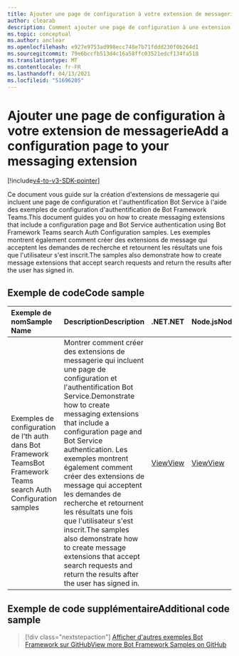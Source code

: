 ```yaml
---
title: Ajouter une page de configuration à votre extension de messagerie
author: clearab
description: Comment ajouter une page de configuration à une extension de messagerie
ms.topic: conceptual
ms.author: anclear
ms.openlocfilehash: e927e9753ad998ecc748e7b71fddd230f0b264d1
ms.sourcegitcommit: 79e6bccfb513d4c16a58ffc03521edcf134fa518
ms.translationtype: MT
ms.contentlocale: fr-FR
ms.lasthandoff: 04/13/2021
ms.locfileid: "51696205"
---
```

# <a name="add-a-configuration-page-to-your-messaging-extension"></a><span data-ttu-id="ebf22-103">Ajouter une page de configuration à votre extension de messagerie</span><span class="sxs-lookup"><span data-stu-id="ebf22-103">Add a configuration page to your messaging extension</span></span>

[!include[v4-to-v3-SDK-pointer](~/includes/v4-to-v3-pointer-me.md)]

<span data-ttu-id="ebf22-104">Ce document vous guide sur la création d'extensions de messagerie qui incluent une page de configuration et l'authentification Bot Service à l'aide des exemples de configuration d'authentification de Bot Framework Teams.</span><span class="sxs-lookup"><span data-stu-id="ebf22-104">This document guides you on how to create messaging extensions that include a configuration page and Bot Service authentication using Bot Framework Teams search Auth Configuration samples.</span></span> <span data-ttu-id="ebf22-105">Les exemples montrent également comment créer des extensions de message qui acceptent les demandes de recherche et retournent les résultats une fois que l'utilisateur s'est inscrit.</span><span class="sxs-lookup"><span data-stu-id="ebf22-105">The samples also demonstrate how to create message extensions that accept search requests and return the results after the user has signed in.</span></span>

## <a name="code-sample"></a><span data-ttu-id="ebf22-106">Exemple de code</span><span class="sxs-lookup"><span data-stu-id="ebf22-106">Code sample</span></span>

| <span data-ttu-id="ebf22-107">Exemple de nom</span><span class="sxs-lookup"><span data-stu-id="ebf22-107">Sample Name</span></span> | <span data-ttu-id="ebf22-108">Description</span><span class="sxs-lookup"><span data-stu-id="ebf22-108">Description</span></span> | <span data-ttu-id="ebf22-109">.NET</span><span class="sxs-lookup"><span data-stu-id="ebf22-109">.NET</span></span> | <span data-ttu-id="ebf22-110">Node.js</span><span class="sxs-lookup"><span data-stu-id="ebf22-110">Node.js</span></span>|   
|:---------------------|:--------------|:---------|:--------|
| <span data-ttu-id="ebf22-111">Exemples de configuration de l'th auth dans Bot Framework Teams</span><span class="sxs-lookup"><span data-stu-id="ebf22-111">Bot Framework Teams search Auth Configuration samples</span></span>  | <span data-ttu-id="ebf22-112">Montrer comment créer des extensions de messagerie qui incluent une page de configuration et l'authentification Bot Service.</span><span class="sxs-lookup"><span data-stu-id="ebf22-112">Demonstrate how to create messaging extensions that include a configuration page and Bot Service authentication.</span></span> <span data-ttu-id="ebf22-113">Les exemples montrent également comment créer des extensions de message qui acceptent les demandes de recherche et retournent les résultats une fois que l'utilisateur s'est inscrit.</span><span class="sxs-lookup"><span data-stu-id="ebf22-113">The samples also demonstrate how to create message extensions that accept search requests and return the results after the user has signed in.</span></span>|[<span data-ttu-id="ebf22-114">View</span><span class="sxs-lookup"><span data-stu-id="ebf22-114">View</span></span>](https://github.com/microsoft/BotBuilder-Samples/tree/master/samples/csharp_dotnetcore/52.teams-messaging-extensions-search-auth-config)| [<span data-ttu-id="ebf22-115">View</span><span class="sxs-lookup"><span data-stu-id="ebf22-115">View</span></span>](https://github.com/microsoft/BotBuilder-Samples/tree/master/samples/javascript_nodejs/52.teams-messaging-extensions-search-auth-config)|

## <a name="additional-code-sample"></a><span data-ttu-id="ebf22-116">Exemple de code supplémentaire</span><span class="sxs-lookup"><span data-stu-id="ebf22-116">Additional code sample</span></span>

> [!div class="nextstepaction"]
> [<span data-ttu-id="ebf22-117">Afficher d'autres exemples Bot Framework sur GitHub</span><span class="sxs-lookup"><span data-stu-id="ebf22-117">View more Bot Framework Samples on GitHub</span></span>](https://github.com/microsoft/BotBuilder-Samples)
